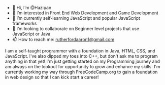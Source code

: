- 👋 Hi, I’m @Hazipan
- 👀 I’m interested in Front End Web Development and Game Development
- 🌱 I’m currently self-learning JavaScript and popular JavaScript frameworks
- 💞️ I’m looking to collaborate on Beginner level projects that use JavaScript or Java
- 📫 How to reach me: rutherfordaaron1@gmail.com

I am a self-taught programmer with a foundation in Java, HTML, CSS, and JavaScript. I've also dipped my toes into C++, but don't ask me to program anything in that yet!
I'm just getting started on my Programming journey and am always on the lookout for opportunity to grow and enhance my skills.
I'm currently working my way through FreeCodeCamp.org to gain a foundation in web design so that I can kick start a career!
<!---
Hazipan/Hazipan is a ✨ special ✨ repository because its `README.md` (this file) appears on your GitHub profile.
You can click the Preview link to take a look at your changes.
--->
